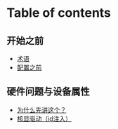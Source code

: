 # Table of contents

## 开始之前

* [术语](README.md)
* [配置之前](kai-shi-zhi-qian/pei-zhi-zhi-qian.md)

## 硬件问题与设备属性

* [为什么先讲这个？](ying-jian-wen-ti-yu-she-bei-shu-xing/wei-shi-mo-xian-jiang-zhe-ge.md)
* [核显驱动（id注入）](ying-jian-wen-ti-yu-she-bei-shu-xing/he-xian-qu-dong-id-zhu-ru.md)
